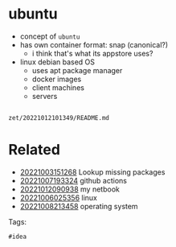 # ubuntu

- concept of `ubuntu`
- has own container format: snap (canonical?)
  - i think that's what its appstore uses?
- linux debian based OS
  - uses apt package manager
  - docker images
  - client machines
  - servers

```
```

` zet/20221012101349/README.md `

# Related

- [20221003151268](/zet/20221003151268/README.md) Lookup missing packages
- [20221007193324](/zet/20221007193324/README.md) github actions
- [20221012090938](/zet/20221012090938/README.md) my netbook
- [20221006025356](/zet/20221006025356/README.md) linux
- [20221008213458](/zet/20221008213458/README.md) operating system

Tags:

    #idea
